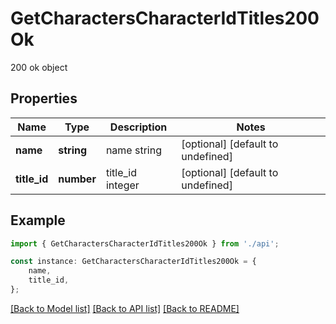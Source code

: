 # GetCharactersCharacterIdTitles200Ok

200 ok object

## Properties

Name | Type | Description | Notes
------------ | ------------- | ------------- | -------------
**name** | **string** | name string | [optional] [default to undefined]
**title_id** | **number** | title_id integer | [optional] [default to undefined]

## Example

```typescript
import { GetCharactersCharacterIdTitles200Ok } from './api';

const instance: GetCharactersCharacterIdTitles200Ok = {
    name,
    title_id,
};
```

[[Back to Model list]](../README.md#documentation-for-models) [[Back to API list]](../README.md#documentation-for-api-endpoints) [[Back to README]](../README.md)
